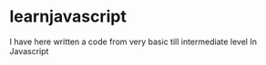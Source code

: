 # learnjavascript

I have here written a code from very basic till intermediate level In Javascript

